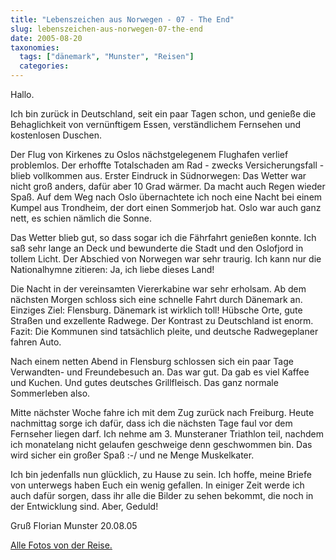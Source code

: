 ```yaml
---
title: "Lebenszeichen aus Norwegen - 07 - The End"
slug: lebenszeichen-aus-norwegen-07-the-end
date: 2005-08-20
taxonomies:
  tags: ["dänemark", "Munster", "Reisen"]
  categories: 
---
```


<p>Hallo.

Ich bin zurück in Deutschland, seit ein paar Tagen schon, und genieße die Behaglichkeit von vernünftigem Essen, verständlichem Fernsehen und kostenlosen Duschen.

Der Flug von Kirkenes zu Oslos nächstgelegenem Flughafen verlief problemlos. Der erhoffte Totalschaden am Rad - zwecks Versicherungsfall - blieb vollkommen aus. Erster Eindruck in Südnorwegen: Das Wetter war nicht groß anders, dafür aber 10 Grad wärmer. Da macht auch Regen wieder Spaß. Auf dem Weg nach Oslo übernachtete ich noch eine Nacht bei einem Kumpel aus Trondheim, der dort einen Sommerjob hat. Oslo war auch ganz nett, es schien nämlich die Sonne.

Das Wetter blieb gut, so dass sogar ich die Fährfahrt genießen konnte. Ich saß sehr lange an Deck und bewunderte die Stadt und den Oslofjord in tollem Licht. Der Abschied von Norwegen war sehr traurig. Ich kann nur die Nationalhymne zitieren: Ja, ich liebe dieses Land!

Die Nacht in der vereinsamten Viererkabine war sehr erholsam. Ab dem nächsten Morgen schloss sich eine schnelle Fahrt durch Dänemark an. Einziges Ziel: Flensburg. Dänemark ist wirklich toll! Hübsche Orte, gute Straßen und exzellente Radwege. Der Kontrast zu Deutschland ist enorm. Fazit: Die Kommunen sind tatsächlich pleite, und deutsche Radwegeplaner fahren Auto.

Nach einem netten Abend in Flensburg schlossen sich ein paar Tage Verwandten- und Freundebesuch an. Das war gut. Da gab es viel Kaffee und Kuchen. Und gutes deutsches Grillfleisch. Das ganz normale Sommerleben also.

Mitte nächster Woche fahre ich mit dem Zug zurück nach Freiburg. Heute nachmittag sorge ich dafür, dass ich die nächsten Tage faul vor dem Fernseher liegen darf. Ich nehme am 3. Munsteraner Triathlon teil, nachdem ich monatelang nicht gelaufen geschweige denn geschwommen bin. Das wird sicher ein großer Spaß :-/ und ne Menge Muskelkater.

Ich bin jedenfalls nun glücklich, zu Hause zu sein. Ich hoffe, meine Briefe von unterwegs haben Euch ein wenig gefallen. In einiger Zeit werde ich auch dafür sorgen, dass ihr alle die Bilder zu sehen bekommt, die noch in der Entwicklung sind. Aber, Geduld!

Gruß Florian
Munster 20.08.05

<a href="https://picasaweb.google.com/104976288460797943627/20050801LebenszeichenAusNorwegen?authuser=0&amp;authkey=Gv1sRgCKv6j4Wnt-zygQE&amp;feat=directlink" title="Fotoalbum - Norwegenreise 2005" target="_blank">Alle Fotos von der Reise.</a></p>
